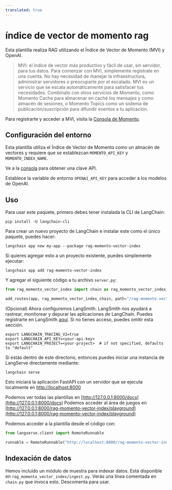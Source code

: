 ```yaml
---
translated: true
---
```


# índice de vector de momento rag

Esta plantilla realiza RAG utilizando el Índice de Vector de Momento (MVI) y OpenAI.

> MVI: el índice de vector más productivo y fácil de usar, sin servidor, para tus datos. Para comenzar con MVI, simplemente regístrate en una cuenta. No hay necesidad de manejar la infraestructura, administrar servidores o preocuparte por el escalado. MVI es un servicio que se escala automáticamente para satisfacer tus necesidades. Combínalo con otros servicios de Momento, como Momento Cache para almacenar en caché los mensajes y como almacén de sesiones, o Momento Topics como un sistema de publicación/suscripción para difundir eventos a tu aplicación.

Para registrarte y acceder a MVI, visita la [Consola de Momento](https://console.gomomento.com/).

## Configuración del entorno

Esta plantilla utiliza el Índice de Vector de Momento como un almacén de vectores y requiere que se establezcan `MOMENTO_API_KEY` y `MOMENTO_INDEX_NAME`.

Ve a la [consola](https://console.gomomento.com/) para obtener una clave API.

Establece la variable de entorno `OPENAI_API_KEY` para acceder a los modelos de OpenAI.

## Uso

Para usar este paquete, primero debes tener instalada la CLI de LangChain:

```shell
pip install -U langchain-cli
```

Para crear un nuevo proyecto de LangChain e instalar este como el único paquete, puedes hacer:

```shell
langchain app new my-app --package rag-momento-vector-index
```

Si quieres agregar esto a un proyecto existente, puedes simplemente ejecutar:

```shell
langchain app add rag-momento-vector-index
```

Y agregar el siguiente código a tu archivo `server.py`:

```python
from rag_momento_vector_index import chain as rag_momento_vector_index_chain

add_routes(app, rag_momento_vector_index_chain, path="/rag-momento-vector-index")
```

(Opcional) Ahora configuremos LangSmith.
LangSmith nos ayudará a rastrear, monitorear y depurar las aplicaciones de LangChain.
Puedes registrarte en LangSmith [aquí](https://smith.langchain.com/).
Si no tienes acceso, puedes omitir esta sección.

```shell
export LANGCHAIN_TRACING_V2=true
export LANGCHAIN_API_KEY=<your-api-key>
export LANGCHAIN_PROJECT=<your-project>  # if not specified, defaults to "default"
```

Si estás dentro de este directorio, entonces puedes iniciar una instancia de LangServe directamente mediante:

```shell
langchain serve
```

Esto iniciará la aplicación FastAPI con un servidor que se ejecuta localmente en
[http://localhost:8000](http://localhost:8000)

Podemos ver todas las plantillas en [http://127.0.0.1:8000/docs](http://127.0.0.1:8000/docs)
Podemos acceder al área de juegos en [http://127.0.0.1:8000/rag-momento-vector-index/playground](http://127.0.0.1:8000/rag-momento-vector-index/playground)

Podemos acceder a la plantilla desde el código con:

```python
from langserve.client import RemoteRunnable

runnable = RemoteRunnable("http://localhost:8000/rag-momento-vector-index")
```

## Indexación de datos

Hemos incluido un módulo de muestra para indexar datos. Está disponible en `rag_momento_vector_index/ingest.py`. Verás una línea comentada en `chain.py` que invoca esto. Descomenta para usar.
